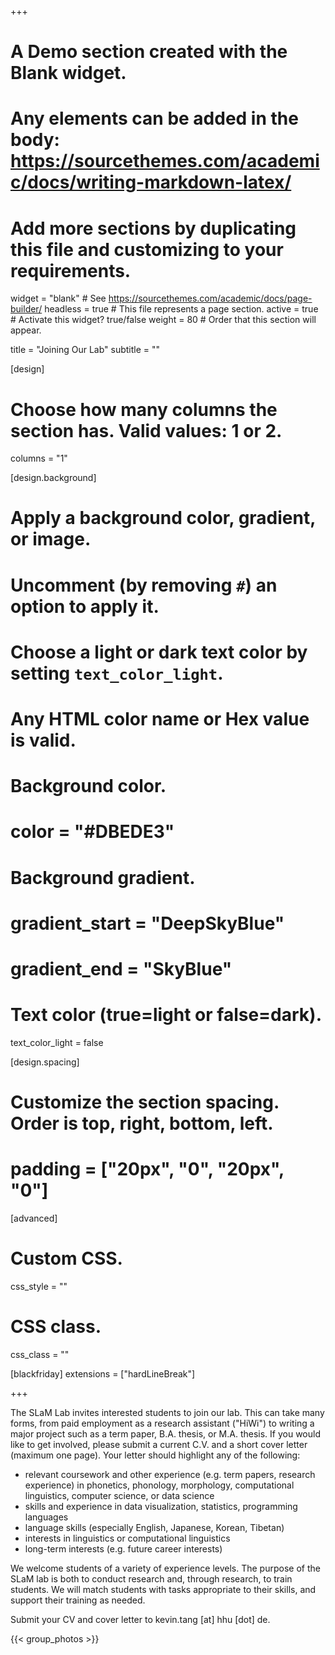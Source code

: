 +++
# A Demo section created with the Blank widget.
# Any elements can be added in the body: https://sourcethemes.com/academic/docs/writing-markdown-latex/
# Add more sections by duplicating this file and customizing to your requirements.

widget = "blank"  # See https://sourcethemes.com/academic/docs/page-builder/
headless = true  # This file represents a page section.
active = true  # Activate this widget? true/false
weight = 80  # Order that this section will appear.

title = "Joining Our Lab"
subtitle = ""

[design]
  # Choose how many columns the section has. Valid values: 1 or 2.
  columns = "1"

[design.background]
  # Apply a background color, gradient, or image.
  #   Uncomment (by removing `#`) an option to apply it.
  #   Choose a light or dark text color by setting `text_color_light`.
  #   Any HTML color name or Hex value is valid.

  # Background color.
  # color = "#DBEDE3"

  # Background gradient.
  # gradient_start = "DeepSkyBlue"
  # gradient_end = "SkyBlue"


  # Text color (true=light or false=dark).
  text_color_light = false

[design.spacing]
  # Customize the section spacing. Order is top, right, bottom, left.
  # padding = ["20px", "0", "20px", "0"]

[advanced]
 # Custom CSS.
 css_style = ""

 # CSS class.
 css_class = ""

[blackfriday]
  extensions = ["hardLineBreak"]

+++

The SLaM Lab invites interested students to join our lab. This can take many forms, from paid employment as a research assistant ("HiWi") to writing a major project such as a term paper, B.A. thesis, or M.A. thesis. If you would like to get involved, please submit a current C.V. and a short cover letter (maximum one page). Your letter should highlight any of the following:

- relevant coursework and other experience (e.g. term papers, research experience) in phonetics, phonology, morphology, computational linguistics, computer science, or data science
- skills and experience in data visualization, statistics, programming languages
- language skills (especially English, Japanese, Korean, Tibetan)
- interests in linguistics or computational linguistics
- long-term interests (e.g. future career interests)

We welcome students of a variety of experience levels. The purpose of the SLaM lab is both to conduct research and, through research, to train students. We will match students with tasks appropriate to their skills, and support their training as needed.

Submit your CV and cover letter to kevin.tang [at] hhu [dot] de.

{{< group_photos >}}